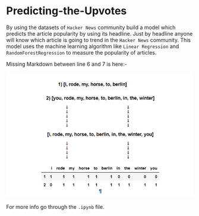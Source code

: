# Predicting-the-Upvotes

By using the datasets of `Hacker News` community build a model which predicts the article popularity by using its headline. Just by headline anyone will know which article is going to trend in the `Hacker News` community. This model uses the machine learning algorithm like `Linear Regression` and `RandomForestRegression` to measure the popularity of articles.

Missing Markdown between line 6 and 7 is here:-

<img src='./Juypter_Markdown.png' />

For more info go through the `.ipynb` file.

